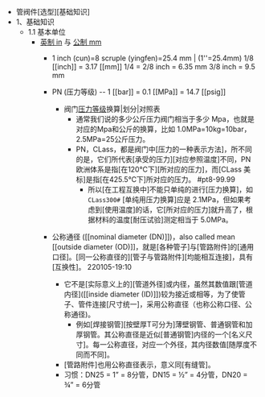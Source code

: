- 管阀件[选型][基础知识]
- 1、基础知识
    - 1.1 基本单位
        - [英制 in](((HOT6rPflk))) 与 [公制 mm](((_kQxIWKst)))
            - 1 inch (cun)=8 scruple (yingfen)=25.4 mm | (1''=25.4mm)
1/8 [[inch]] = 3.17 [[mm]]
1/4 = 2/8 inch = 6.35 mm
3/8 inch = 9.5 mm

            - PN (压力等级) -- 1 [[bar]] = 0.1 [[MPa]] = 14.7 [[psig]]
                - 阀门[压力等级](http://www.doooyi.com/zhishi_70.html)换算|划分|对照表
                    - 通常我们说的多少公斤压力阀门相当于多少 Mpa，也就是对应的Mpa和公斤的换算，比如 1.0MPa=10kg=10bar，2.5MPa=25公斤压力。
                    - PN，CLass，都是阀门中[压力的一种表示方法]，所不同的是，它们所代表[承受的压力][对应参照温度]不同，PN 欧洲体系是指[在120℃下][所对应的压力]，而[CLass 美标]是指[在425.5℃下]所对应的压力。 #pt8-99.99
                        - 所以[在工程互换中]不能只单纯的进行[压力换算]，如 `CLass300#` [单纯用压力换算]应是 2.1MPa，但如果考虑到[使用温度]的话，它[所对应的压力]就升高了，根据材料的温度[耐压试验]测定相当于 5.0MPa。
            - 公称通径 ([[nominal diameter (DN)]])，also called mean [[outside diameter (OD)]]，就是[各种管子]与[管路附件]的[通用口径]。[同一公称直径的][管子与管路附件][均能相互连接]，具有[互换性]。
220105-19:10
                - 它不是[实际意义上的][管道外径]或内径，虽然其数值跟[管道内径]([[inside diameter (ID)]])较为接近或相等，为了使管子、管件连接[尺寸统一]，采用公称直径（也称公称口径、公称通径)。
                    - 例如[焊接钢管][按壁厚T可分为]薄壁钢管、普通钢管和加厚钢管。其公称直径是近似[普通钢管]内径的一个[名义尺寸]。每一公称直径，对应一个外径，其内径数值[随厚度不同而不同]。
                - [管路附件]也用公称直径表示，意义同[有缝管]。
                - 习惯：DN25 = 1” = 8分管，DN15 = ½” = 4分管，DN20 = ¾” = 6分管
